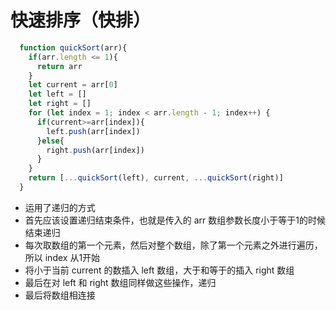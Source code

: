 # 快速排序（快排）

```js
  function quickSort(arr){
    if(arr.length <= 1){
      return arr
    }
    let current = arr[0]
    let left = []
    let right = []
    for (let index = 1; index < arr.length - 1; index++) {
      if(current>=arr[index]){
        left.push(arr[index])
      }else{
        right.push(arr[index])
      }
    }
    return [...quickSort(left), current, ...quickSort(right)]
  }
```

* 运用了递归的方式
* 首先应该设置递归结束条件，也就是传入的 arr 数组参数长度小于等于1的时候结束递归
* 每次取数组的第一个元素，然后对整个数组，除了第一个元素之外进行遍历，所以 index 从1开始
* 将小于当前 current 的数插入 left 数组，大于和等于的插入 right 数组
* 最后在对 left 和 right 数组同样做这些操作，递归
* 最后将数组相连接